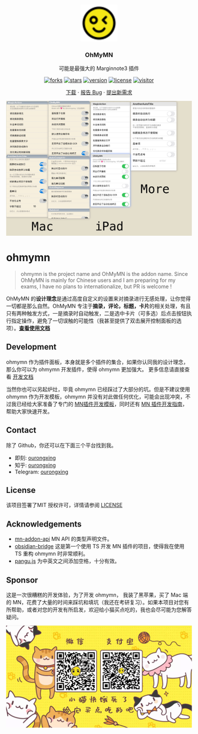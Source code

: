<p align="center">
  <a href="https://github.com/ourongxing/ohmymn">
    <img src="assets/logo.svg" alt="Logo" width="100" height="100">
  </a>
  <h3 align="center">OhMyMN</h3>
  <p align="center">可能是最强大的 Marginnote3 插件</p>
</p>
<p align="center">
  <a href="https://github.com/ourongxing/ohmymn/network/members"><img src="https://img.shields.io/github/forks/ourongxing/ohmymn.svg?style=flat" alt="forks"></a>
  <a href="https://github.com/ourongxing/ohmymn/stargazers"><img src="https://img.shields.io/github/stars/ourongxing/ohmymn.svg?style=flat" alt="stars"></a>
  <a href="https://github.com/ourongxing/ohmymn/blob/main/package.json"><img src="https://img.shields.io/badge/ohmymn-v1.1.0 beta1-orange" alt="version"></a>
  <a href="https://github.com/ourongxing/ohmymn/blob/main/LICENSE"><img src="https://img.shields.io/badge/license-MIT-green" alt="license"></a>
  <a href="https://github.com/ourongxing/ohmymn/releases"><img src="https://visitor-badge.vercel.app/page/ohmymn?color=blue" alt="visitor"></a>
</p>
<p align="center">
  <a href="https://github.com/ourongxing/ohmymn/releases">下载</a> ·
  <a href="https://github.com/ourongxing/ohmymn/issues">报告 Bug</a> ·
  <a href="https://github.com/ourongxing/ohmymn/issues">提出新需求</a>
</p>

<img src="assets/p1.png">

# ohmymn

> ohmymn is the project name and OhMyMN is the addon name. Since OhMyMN is mainly for Chinese users and I am preparing for my exams, I have no plans to internationalize, but PR is welcome !

OhMyMN 的**设计理念**是通过高度自定义的设置来对摘录进行无感处理，让你觉得一切都是那么自然。OhMyMN 专注于**摘录，评论，标题，卡片**的相关处理，有且只有两种触发方式，一是摘录时自动触发，二是选中卡片（可多选）后点击按钮执行指定操作，避免了一切误触的可能性（我甚至提供了双击展开控制面板的选项）。[**查看使用文档**](https://busiyi.notion.site/OhMyMN-wiki-74ac16d09d17420391b8ffb0dd8cab01)

## Development

ohmymn 作为插件面板，本身就是多个插件的集合，如果你认同我的设计理念，那么你可以为 ohmymn 开发插件，使得 ohmymn 更加强大。
更多信息请直接查看 [开发文档](https://busiyi.notion.site/busiyi/OhMyMN-wiki-74ac16d09d17420391b8ffb0dd8cab01#c5a601fcf71a4dda9bb05efdd5a1cf6f)

当然你也可以另起炉灶，毕竟 ohmymn 已经踩过了大部分的坑。但是不建议使用 ohmymn 作为开发模板，ohmymn 并没有对此做任何优化，可能会出现冲突，不过我已经给大家准备了专门的 [MN插件开发模板](https://github.com/ourongxing/copysearch)，同时还有 [MN 插件开发指南](https://busiyi.notion.site/CopySearch-MN-856b316ec2854a70aa00e8bc1873892a)，帮助大家快速开发。
## Contact

除了 Github，你还可以在下面三个平台找到我。

* 即刻: [ourongxing](https://m.okjike.com/users/7f422d5d-d79a-4f45-9880-b89d64d7f37a)
* 知乎: [ourongxing](https://www.zhihu.com/people/ourongxing)
* Telegram: [ourongxing](https://t.me/orongxing)

## License

该项目签署了MIT 授权许可，详情请参阅 [LICENSE](https://github.com/ourongxing/ohmymn/blob/main/LICENSE)

## Acknowledgements

* [mn-addon-api](https://github.com/aidenlx/mn-addon-api)  MN API 的类型声明文件。
* [obsidian-bridge](https://github.com/aidenlx/obsidian-bridge) 这是第一个使用 TS 开发 MN 插件的项目，使得我在使用 TS 重构 ohmymn 时非常顺利。
* [pangu.js](https://github.com/vinta/pangu.js) 为中英文之间添加空格，十分有效。

## Sponsor

这是一次很糟糕的开发体验，为了开发 ohmymn， 我装了黑苹果，买了 Mac 端的 MN，花费了大量的时间来踩坑和填坑（我还在考研复习）。如果本项目对您有所帮助，或者对您的开发有所启发，欢迎给小猫买点吃的，我也会尽可能为您解答疑问。

![donate](assets/donate.gif)